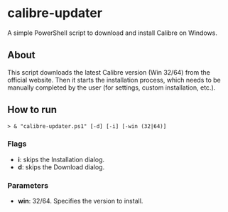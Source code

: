 # calibre-updater

A simple PowerShell script to download and install Calibre on Windows.

## About

This script downloads the latest Calibre version (Win 32/64) from the official website.
Then it starts the installation process, which needs to be manually completed by the user (for settings, custom installation, etc.).

## How to run

```
> & "calibre-updater.ps1" [-d] [-i] [-win (32|64)]
```

### Flags

- **i**: skips the Installation dialog.
- **d**: skips the Download dialog.

### Parameters

- **win**: 32/64. Specifies the version to install.
